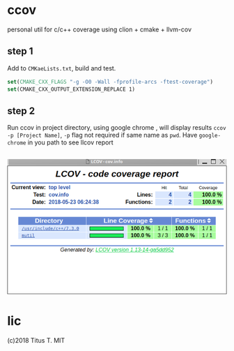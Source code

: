 # ccov 
personal util for c/c++ coverage using clion + cmake + llvm-cov 

## step 1 
Add to `CMKaeLists.txt`, build and test.

```cmake
set(CMAKE_CXX_FLAGS "-g -O0 -Wall -fprofile-arcs -ftest-coverage")
set(CMAKE_CXX_OUTPUT_EXTENSION_REPLACE 1)
```

## step 2

Run ccov in project directory, using google chrome , will display results 
`ccov -p [Project Name]`, `-p` flag not required if same name as `pwd`.
Have `google-chrome` in you path to see llcov report


![report](report.png "report")
---

# lic 
(c)2018 Titus T. MIT
